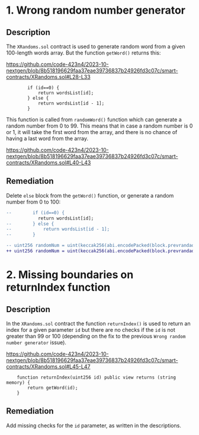 # 1. Wrong random number generator

## Description

The `XRandoms.sol` contract is used to generate random word from a given 100-length words array. But the function `getWord()` returns this:

https://github.com/code-423n4/2023-10-nextgen/blob/8b518196629faa37eae39736837b24926fd3c07c/smart-contracts/XRandoms.sol#L28-L33

```solidity
        if (id==0) {
            return wordsList[id];
        } else {
            return wordsList[id - 1];
        }
```

This function is called from `randomWord()` function which can generate a random number from 0 to 99. This means that in case a random number is 0 or 1, it will take the first word from the array, and there is no chance of having a last word from the array.

https://github.com/code-423n4/2023-10-nextgen/blob/8b518196629faa37eae39736837b24926fd3c07c/smart-contracts/XRandoms.sol#L40-L43

## Remediation

Delete `else` block from the `getWord()` function, or generate a random number from 0 to 100:

```diff
--        if (id==0) {
            return wordsList[id];
--        } else {
--            return wordsList[id - 1];
--        }
```

```diff
-- uint256 randomNum = uint(keccak256(abi.encodePacked(block.prevrandao, blockhash(block.number - 1), block.timestamp))) % 100;
++ uint256 randomNum = uint(keccak256(abi.encodePacked(block.prevrandao, blockhash(block.number - 1), block.timestamp))) % 101;
```

# 2. Missing boundaries on returnIndex function

## Description

In the `XRandoms.sol` contract the function `returnIndex()` is used to return an index for a given parameter `id` but there are no checks if the `id` is not greater than 99 or 100 (depending on the fix to the previous `Wrong random number generator` issue).

https://github.com/code-423n4/2023-10-nextgen/blob/8b518196629faa37eae39736837b24926fd3c07c/smart-contracts/XRandoms.sol#L45-L47

```solidity
    function returnIndex(uint256 id) public view returns (string memory) {
        return getWord(id);
    }
```

## Remediation

Add missing checks for the `id` parameter, as written in the descriptions.